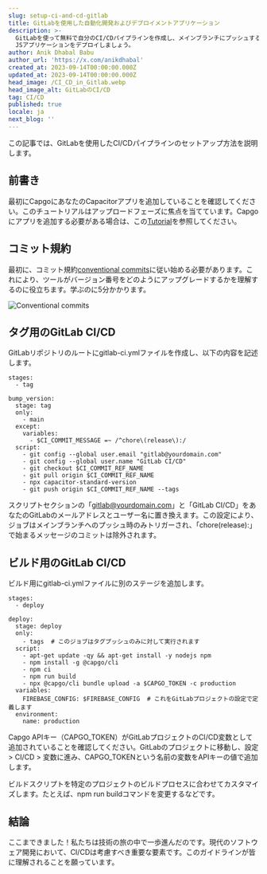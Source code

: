 ```yaml
---
slug: setup-ci-and-cd-gitlab
title: GitLabを使用した自動化開発およびデプロイメントアプリケーション
description: >-
  GitLabを使って無料で自分のCI/CDパイプラインを作成し、メインブランチにプッシュするたびにIonic Capacitor
  JSアプリケーションをデプロイしましょう。
author: Anik Dhabal Babu
author_url: 'https://x.com/anikdhabal'
created_at: 2023-09-14T00:00:00.000Z
updated_at: 2023-09-14T00:00:00.000Z
head_image: /CI_CD_in_Gitlab.webp
head_image_alt: GitLabのCI/CD
tag: CI/CD
published: true
locale: ja
next_blog: ''
---
```


この記事では、GitLabを使用したCI/CDパイプラインのセットアップ方法を説明します。

## 前書き

最初にCapgoにあなたのCapacitorアプリを追加していることを確認してください。このチュートリアルはアップロードフェーズに焦点を当てています。Capgoにアプリを追加する必要がある場合は、この[Tutorial](https://capgoapp/blog/update-your-capacitor-apps-seamlessly-using-capacitor-updater/)を参照してください。

## コミット規約

最初に、コミット規約[conventional commits](https://wwwconventionalcommitsorg/en/v100/)に従い始める必要があります。これにより、ツールがバージョン番号をどのようにアップグレードするかを理解するのに役立ちます。学ぶのに5分かかります。

![Conventional commits](/conventional_commitswebp)

## タグ用のGitLab CI/CD

GitLabリポジトリのルートにgitlab-ci.ymlファイルを作成し、以下の内容を記述します。

```
stages:
  - tag

bump_version:
  stage: tag
  only:
    - main
  except:
    variables:
      - $CI_COMMIT_MESSAGE =~ /^chore\(release\):/
  script:
    - git config --global user.email "gitlab@yourdomain.com"
    - git config --global user.name "GitLab CI/CD"
    - git checkout $CI_COMMIT_REF_NAME
    - git pull origin $CI_COMMIT_REF_NAME
    - npx capacitor-standard-version
    - git push origin $CI_COMMIT_REF_NAME --tags
```

スクリプトセクションの「gitlab@yourdomain.com」と「GitLab CI/CD」をあなたのGitLabのメールアドレスとユーザー名に置き換えます。この設定により、ジョブはメインブランチへのプッシュ時のみトリガーされ、「chore(release):」で始まるメッセージのコミットは除外されます。

## ビルド用のGitLab CI/CD

ビルド用にgitlab-ci.ymlファイルに別のステージを追加します。

```
stages:
  - deploy

deploy:
  stage: deploy
  only:
    - tags  # このジョブはタグプッシュのみに対して実行されます
  script:
    - apt-get update -qy && apt-get install -y nodejs npm
    - npm install -g @capgo/cli
    - npm ci
    - npm run build
    - npx @capgo/cli bundle upload -a $CAPGO_TOKEN -c production
  variables:
    FIREBASE_CONFIG: $FIREBASE_CONFIG  # これをGitLabプロジェクトの設定で定義します
  environment:
    name: production
```

Capgo APIキー（CAPGO_TOKEN）がGitLabプロジェクトのCI/CD変数として追加されていることを確認してください。GitLabのプロジェクトに移動し、設定 > CI/CD > 変数に進み、CAPGO_TOKENという名前の変数をAPIキーの値で追加します。

ビルドスクリプトを特定のプロジェクトのビルドプロセスに合わせてカスタマイズします。たとえば、npm run buildコマンドを変更するなどです。

## 結論

ここまできました！私たちは技術の旅の中で一歩進んだのです。現代のソフトウェア開発において、CI/CDは考慮すべき重要な要素です。このガイドラインが皆に理解されることを願っています。